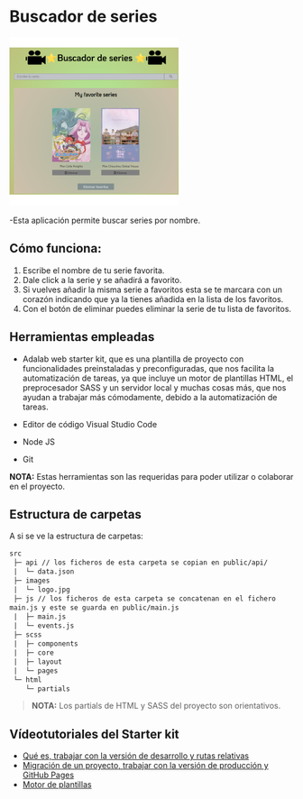 # Buscador de series

![buscador](src/images/buscador_serie.png)

-Esta aplicación permite buscar series por nombre.

## Cómo funciona:

1. Escribe el nombre de tu serie favorita.
2. Dale click a la serie y se añadirá a favorito.
3. Si vuelves añadir la misma serie a favoritos esta se te marcara con un corazón indicando que ya la tienes añadida en la lista de los favoritos.
4. Con el botón de eliminar puedes eliminar la serie de tu lista de favoritos.

## Herramientas empleadas

- Adalab web starter kit, que es una plantilla de proyecto con funcionalidades preinstaladas y preconfiguradas, que nos facilita la automatización de tareas, ya que incluye un motor de plantillas HTML, el preprocesador SASS y un servidor local y muchas cosas más, que nos ayudan a trabajar más cómodamente, debido a la automatización de tareas.

- Editor de código Visual Studio Code

- Node JS

- Git

**NOTA:** Estas herramientas son las requeridas para poder utilizar o colaborar en el proyecto.

## Estructura de carpetas

A si se ve la estructura de carpetas:

```
src
 ├─ api // los ficheros de esta carpeta se copian en public/api/
 |  └─ data.json
 ├─ images
 |  └─ logo.jpg
 ├─ js // los ficheros de esta carpeta se concatenan en el fichero main.js y este se guarda en public/main.js
 |  ├─ main.js
 |  └─ events.js
 ├─ scss
 |  ├─ components
 |  ├─ core
 |  ├─ layout
 |  └─ pages
 └─ html
    └─ partials
```

> **NOTA:** Los partials de HTML y SASS del proyecto son orientativos.

## Vídeotutoriales del Starter kit

- [Qué es, trabajar con la versión de desarrollo y rutas relativas](https://www.youtube.com/watch?v=XwvhXvBijos)
- [Migración de un proyecto, trabajar con la versión de producción y GitHub Pages](https://www.youtube.com/watch?v=qqGClcgt9Uc)
- [Motor de plantillas](https://www.youtube.com/watch?v=4GwXOJ045Zg)
